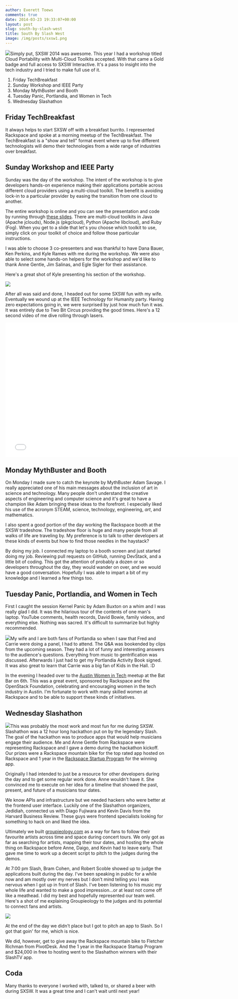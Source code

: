 ```yaml
---
author: Everett Toews
comments: true
date: 2014-03-23 19:33:07+00:00
layout: post
slug: south-by-slash-west
title: South By Slash West
image: /img/posts/sxsw1.png
---
```


<img class="img-right" src="/img/posts/sxsw1.png"/>Simply put, SXSW 2014 was awesome. This year I had a workshop titled Cloud Portability with Multi-Cloud Toolkits accepted. With that came a Gold badge and full access to SXSW Interactive. It's a pass to insight into the tech industry and I tried to make full use of it.

<!--more-->

  1. Friday TechBreakfast
  2. Sunday Workshop and IEEE Party
  3. Monday MythBuster and Booth
  4. Tuesday Panic, Portlandia, and Women in Tech
  5. Wednesday Slashathon

## Friday TechBreakfast

It always helps to start SXSW off with a breakfast burrito. I represented Rackspace and spoke at a morning meetup of the TechBreakfast. The TechBreakfast is a "show and tell" format event where up to five different technologists will demo their technologies from a wide range of industries over breakfast.

## Sunday Workshop and IEEE Party

Sunday was the day of the workshop. The intent of the workshop is to give developers hands-on experience making their applications portable across different cloud providers using a multi-cloud toolkit. The benefit is avoiding lock-in to a particular provider by easing the transition from one cloud to another.

The entire workshop is online and you can see the presentation and code by running through [these slides](http://rackerlabs.github.io/multi-cloud-workshop/presentation/). There are multi-cloud toolkits in Java (Apache jclouds), Node.js (pkgcloud), Python (Apache libcloud), and Ruby (Fog). When you get to a slide that let's you choose which toolkit to use, simply click on your toolkit of choice and follow those particular instructions.

I was able to choose 3 co-presenters and was thankful to have Dana Bauer, Ken Perkins, and Kyle Rames with me during the workshop. We were also able to select some hands-on helpers for the workshop and we'd like to thank Anne Gentle, Jim Salinas, and Egle Sigler for their assistance.

Here's a great shot of Kyle presenting his section of the workshop.

<div class="img-center"><img src="/img/posts/kyle.jpg"/></div>

After all was said and done, I headed out for some SXSW fun with my wife. Eventually we wound up at the IEEE Technology for Humanity party. Having zero expectations going in, we were surprised by just how much fun it was. It was entirely due to Two Bit Circus providing the good times. Here's a 12 second video of me dive rolling through lasers.

<iframe width="750" height="422" src="//www.youtube.com/embed/CotEKokbWF8?rel=0" frameborder="0" allowfullscreen></iframe>

## Monday MythBuster and Booth

On Monday I made sure to catch the keynote by MythBuster Adam Savage. I really appreciated one of his main messages about the inclusion of art in science and technology. Many people don't understand the creative aspects of engineering and computer science and it's great to have a champion like Adam bringing these ideas to the forefront. I especially liked his use of the acronym STEAM, science, technology, engineering, *art*, and mathematics.

I also spent a good portion of the day working the Rackspace booth at the SXSW tradeshow. The tradeshow floor is huge and many people from all walks of life are traveling by. My preference is to talk to other developers at these kinds of events but how to find those needles in the haystack?

By doing my job. I connected my laptop to a booth screen and just started doing my job. Reviewing pull requests on GitHub, running DevStack, and a little bit of coding. This got the attention of probably a dozen or so developers throughout the day, they would wander on over, and we would have a good conversation. Hopefully I was able to impart a bit of my knowledge and I learned a few things too.

## Tuesday Panic, Portlandia, and Women in Tech

First I caught the session Kernel Panic by Adam Buxton on a whim and I was really glad I did. It was the hilarious tour of the contents of one man's laptop. YouTube comments, health records, David Bowie, family videos, and everything else. Nothing was sacred. It's difficult to summarize but highly recommended.

<img class="img-right" src="/img/posts/put-a-bird-on-it.gif"/>My wife and I are both fans of Portlandia so when I saw that Fred and Carrie were doing a panel, I had to attend. The Q&A was bookended by clips from the upcoming season. They had a lot of funny and interesting answers to the audience's questions. Everything from music to gentrification was discussed. Afterwards I just had to get my Portlandia Activity Book signed. It was also great to learn that Carrie was a big fan of Kids in the Hall. :D

In the evening I headed over to the [Austin Women in Tech](http://www.awtaustin.org/) meetup at the Bat Bar on 6th. This was a great event, sponsored by Rackspace and the OpenStack Foundation, celebrating and encouraging women in the tech industry in Austin. I'm fortunate to work with many skilled women at Rackspace and to be able to support these kinds of initiatives.

## Wednesday Slashathon

<img class="img-right" src="/img/posts/anne-at-slashathon.jpg"/>This was probably the most work and most fun for me during SXSW. Slashathon was a 12 hour long hackathon put on by the legendary Slash. The goal of the hackathon was to produce apps that would help musicians engage their audience. Me and Anne Gentle from Rackspace were representing Rackspace and I gave a demo during the hackathon kickoff. Our prizes were a Rackspace mountain bike for the top rated app hosted on Rackspace and 1 year in the [Rackspace Startup Program](http://rackspacestartups.com/) for the winning app.

Originally I had intended to just be a resource for other developers during the day and to get some regular work done. Anne wouldn't have it. She convinced me to execute on her idea for a timeline that showed the past, present, and future of a musicians tour dates.

We know APIs and infrastructure but we needed hackers who were better at the frontend user interface. Luckily one of the Slashathon organizers, Jedidiah, connected us with Diago Fujiwara and Kevin Davis from the Harvard Business Review. These guys were frontend specialists looking for something to hack on and liked the idea.

Ultimately we built [groupieology.com](http://groupieology.com/) as a way for fans to follow their favourite artists across time and space during concert tours. We only got as far as searching for artists, mapping their tour dates, and hosting the whole thing on Rackspace before Anne, Daigo, and Kevin had to leave early. That gave me time to work up a decent script to pitch to the judges during the demos.

At 7:00 pm Slash, Bram Cohen, and Robert Scoble showed up to judge the applications built during the day. I've been speaking in public for a while now and am mostly over my nerves but I don't mind telling you I was nervous when I got up in front of Slash. I've been listening to his music my whole life and wanted to make a good impression...or at least not come off like a meathead. I did my best and hopefully represented our team well. Here's a shot of me explaining Groupieology to the judges and its potential to connect fans and artists.

<div class="img-center"><img src="/img/posts/everett-at-slashathon.jpg"/></div>

At the end of the day we didn't place but I got to pitch an app to Slash. So I got that goin' for me, which is nice.

We did, however, get to give away the Rackspace mountain bike to Fletcher Richman from PivotDesk. And the 1 year in the Rackspace Startup Program and $24,000 in free to hosting went to the Slashathon winners with their SlashTV app.

## Coda

Many thanks to everyone I worked with, talked to, or shared a beer with during SXSW. It was a great time and I can't wait until next year!
